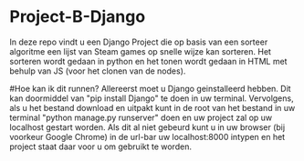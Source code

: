 # Project-B-Django

In deze repo vindt u een Django Project die op basis van een sorteer algoritme een lijst van Steam games op snelle wijze kan sorteren.
Het sorteren wordt gedaan in python en het tonen wordt gedaan in HTML met behulp van JS (voor het clonen van de nodes).

#Hoe kan ik dit runnen?
Allereerst moet u Django geinstalleerd hebben. Dit kan doormiddel van "pip install Django" te doen in uw terminal.
Vervolgens, als u het bestand download en uitpakt kunt in de root van het bestand in uw terminal "python manage.py runserver" doen en uw project zal op uw localhost gestart worden.
Als dit al niet gebeurd kunt u in uw browser (bij voorkeur Google Chrome) in de url-bar uw localhost:8000 intypen en het project staat daar voor u om gebruikt te worden.
